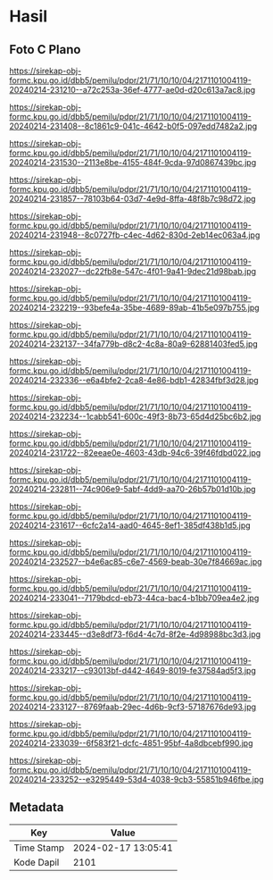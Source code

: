# Hasil

## Foto C Plano

https://sirekap-obj-formc.kpu.go.id/dbb5/pemilu/pdpr/21/71/10/10/04/2171101004119-20240214-231210--a72c253a-36ef-4777-ae0d-d20c613a7ac8.jpg

https://sirekap-obj-formc.kpu.go.id/dbb5/pemilu/pdpr/21/71/10/10/04/2171101004119-20240214-231408--8c1861c9-041c-4642-b0f5-097edd7482a2.jpg

https://sirekap-obj-formc.kpu.go.id/dbb5/pemilu/pdpr/21/71/10/10/04/2171101004119-20240214-231530--2113e8be-4155-484f-9cda-97d0867439bc.jpg

https://sirekap-obj-formc.kpu.go.id/dbb5/pemilu/pdpr/21/71/10/10/04/2171101004119-20240214-231857--78103b64-03d7-4e9d-8ffa-48f8b7c98d72.jpg

https://sirekap-obj-formc.kpu.go.id/dbb5/pemilu/pdpr/21/71/10/10/04/2171101004119-20240214-231948--8c0727fb-c4ec-4d62-830d-2eb14ec063a4.jpg

https://sirekap-obj-formc.kpu.go.id/dbb5/pemilu/pdpr/21/71/10/10/04/2171101004119-20240214-232027--dc22fb8e-547c-4f01-9a41-9dec21d98bab.jpg

https://sirekap-obj-formc.kpu.go.id/dbb5/pemilu/pdpr/21/71/10/10/04/2171101004119-20240214-232219--93befe4a-35be-4689-89ab-41b5e097b755.jpg

https://sirekap-obj-formc.kpu.go.id/dbb5/pemilu/pdpr/21/71/10/10/04/2171101004119-20240214-232137--34fa779b-d8c2-4c8a-80a9-62881403fed5.jpg

https://sirekap-obj-formc.kpu.go.id/dbb5/pemilu/pdpr/21/71/10/10/04/2171101004119-20240214-232336--e6a4bfe2-2ca8-4e86-bdb1-42834fbf3d28.jpg

https://sirekap-obj-formc.kpu.go.id/dbb5/pemilu/pdpr/21/71/10/10/04/2171101004119-20240214-232234--1cabb541-600c-49f3-8b73-65d4d25bc6b2.jpg

https://sirekap-obj-formc.kpu.go.id/dbb5/pemilu/pdpr/21/71/10/10/04/2171101004119-20240214-231722--82eeae0e-4603-43db-94c6-39f46fdbd022.jpg

https://sirekap-obj-formc.kpu.go.id/dbb5/pemilu/pdpr/21/71/10/10/04/2171101004119-20240214-232811--74c906e9-5abf-4dd9-aa70-26b57b01d10b.jpg

https://sirekap-obj-formc.kpu.go.id/dbb5/pemilu/pdpr/21/71/10/10/04/2171101004119-20240214-231617--6cfc2a14-aad0-4645-8ef1-385df438b1d5.jpg

https://sirekap-obj-formc.kpu.go.id/dbb5/pemilu/pdpr/21/71/10/10/04/2171101004119-20240214-232527--b4e6ac85-c6e7-4569-beab-30e7f84669ac.jpg

https://sirekap-obj-formc.kpu.go.id/dbb5/pemilu/pdpr/21/71/10/10/04/2171101004119-20240214-233041--7179bdcd-eb73-44ca-bac4-b1bb709ea4e2.jpg

https://sirekap-obj-formc.kpu.go.id/dbb5/pemilu/pdpr/21/71/10/10/04/2171101004119-20240214-233445--d3e8df73-f6d4-4c7d-8f2e-4d98988bc3d3.jpg

https://sirekap-obj-formc.kpu.go.id/dbb5/pemilu/pdpr/21/71/10/10/04/2171101004119-20240214-233217--c93013bf-d442-4649-8019-fe37584ad5f3.jpg

https://sirekap-obj-formc.kpu.go.id/dbb5/pemilu/pdpr/21/71/10/10/04/2171101004119-20240214-233127--8769faab-29ec-4d6b-9cf3-57187676de93.jpg

https://sirekap-obj-formc.kpu.go.id/dbb5/pemilu/pdpr/21/71/10/10/04/2171101004119-20240214-233039--6f583f21-dcfc-4851-95bf-4a8dbcebf990.jpg

https://sirekap-obj-formc.kpu.go.id/dbb5/pemilu/pdpr/21/71/10/10/04/2171101004119-20240214-233252--e3295449-53d4-4038-9cb3-55851b946fbe.jpg


## Metadata

| Key        | Value               |
| ---------- | ------------------- |
| Time Stamp | 2024-02-17 13:05:41 |
| Kode Dapil | 2101                |




